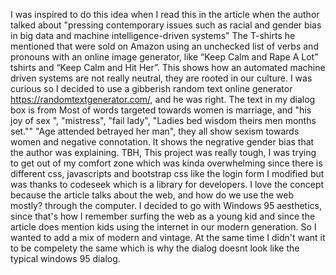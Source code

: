 I was inspired to do this idea when I read this in the article
when the author talked about "pressing contemporary issues such as racial and gender bias in big data and machine intelligence-driven systems"
The T-shirts he mentioned that were sold on Amazon using an unchecked list of verbs and pronouns with an online image generator,
like “Keep Calm and Rape A Lot” tshirts and “Keep Calm and Hit Her”. This shows how an automated machine driven systems are not really neutral, they are rooted in our culture. I was curious so I decided to use a gibberish random text online generator https://randomtextgenerator.com/, and he was right. The text in my dialog box is from
Most of words targeted towards women is marriage, and "his joy of sex ", "mistress", "fail lady", "Ladies bed wisdom theirs men months set.""
"Age attended betrayed her man", they all show sexism towards women and negative connotation. It shows the negrative gender bias that the
author was explaining.
TBH, This project was really tough, I was trying to get out of my comfort zone which was kinda overwhelming since there is different css, javascripts and bootstrap css like the login form I modified but was thanks to codeseek which is a library for developers. I love the concept because the article talks about the web, and how do we use the web mostly? through the computer.
I decided to go with Windows 95 aesthetics, since that's how I remember surfing the web as a young kid and since the article does mention kids using the internet in our modern generation. So I wanted to add a mix of modern and vintage.  At the same time I didn't want it to be compelety the same which is why the dialog doesnt look like the typical windows 95 dialog. 
